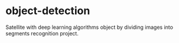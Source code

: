 # object-detection
Satellite with deep learning algorithms object by dividing images into segments recognition project.
